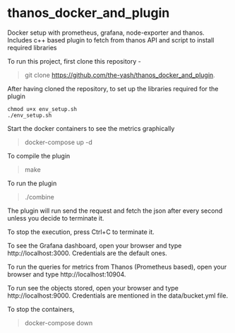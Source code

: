 # thanos_docker_and_plugin
Docker setup with prometheus, grafana, node-exporter and thanos. Includes c++ based plugin to fetch from thanos API and script to install required libraries

To run this project, first clone this repository - 
> git clone https://github.com/the-yash/thanos_docker_and_plugin.

After having cloned the repository, to set up the libraries required for the plugin
``` 
chmod u+x env_setup.sh
./env_setup.sh 
```

Start the docker containers to see the metrics graphically
> docker-compose up -d

To compile the plugin
> make

To run the plugin
>./combine

The plugin will run send the request and fetch the json after every second unless you decide to terminate it.

To stop the execution, press Ctrl+C to terminate it.

To see the Grafana dashboard, open your browser and type http://localhost:3000. Credentials are the default ones.

To run the queries for metrics from Thanos (Prometheus based), open your browser and type http://localhost:10904.

To run see the objects stored, open your browser and type http://localhost:9000. Credentials are mentioned in the data/bucket.yml file.

To stop the containers,
> docker-compose down

